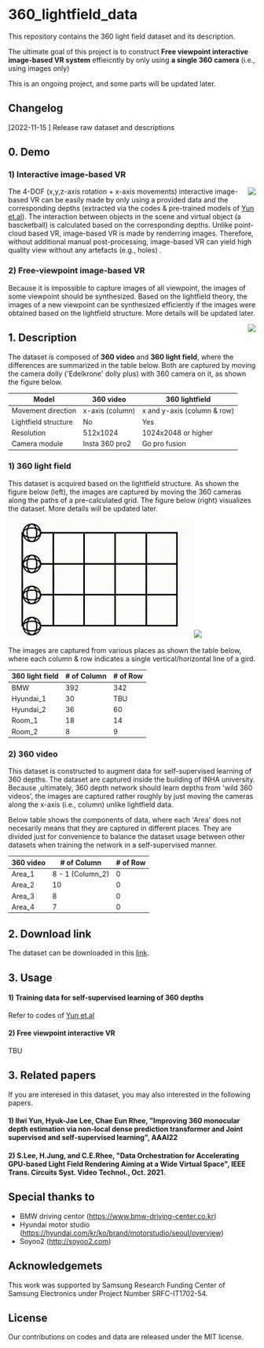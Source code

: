 # 360_lightfield_data


This repository contains the 360 light field dataset and its description.

The ultimate goal of this project is to construct **Free viewpoint interactive image-based VR system** effieicntly by only using **a single 360 camera** (i.e., using images only)

This is an ongoing project, and some parts will be updated later.


## Changelog
[2022-11-15 ] Release raw dataset and descriptions   


## 0. Demo

### 1) Interactive image-based VR
<img style="float: right;" src="./Assets/Demo.gif"  >

The 4-DOF (x,y,z-axis rotation + x-axis movements) interactive image-based VR can be easily made by only using a provided data and the corresponding depths (extracted via the codes & pre-trained models of [Yun et.al](https://github.com/yuniw18/Joint_360depth)). The interaction between objects in the scene and virtual object (a bascketball) is calculated based on the corresponding depths.  Unlike point-cloud based VR, image-based VR is made by renderring images. Therefore, without additional manual post-processing, image-based VR can yield high quality view without any artefacts (e.g., holes) . 

### 2) Free-viewpoint image-based VR
Because it is impossible to capture images of all viewpoint, the images of some viewpoint should be synthesized. 
Based on the lightfield theory, the images of a new viewpoint can be synthesized efficiently if the images were obtained based on the lightfield structure. 
More details will be updated later.

<img style="float: right;" src="./Assets/Free_VR_demo.gif"  >



## 1. Description 
The dataset is composed of **360 video** and **360 light field**, where the differences are summarized in the table below. Both are captured by moving the camera dolly ('Edelkrone' dolly plus) with 360 camera on it, as shown the figure below.


| Model               | 360 video  | 360 lightfield | 
|---------------------|--------------------|----------------|
| Movement direction     | x-axis (column)| x and y-axis (column & row)   |
| Lightfield structure    | No | Yes   | 
| Resolution    | 512x1024 | 1024x2048 or higher  | 
| Camera module    | Insta 360 pro2 | Go pro fusion  | 



### 1) 360 light field
This dataset is acquired based on the lightfield structure. As shown the figure below (left), the images are captured by moving the 360 cameras along the paths of a pre-calculated grid. The figure below (right) visualizes the dataset.  More details will be updated later. 

<p float="left">
<img  src="./Assets/Camera_loca.gif"  > 
<img  src="./Assets/Free_VR.gif">
</p>
The images are captured from various places as shown the table below, where each column & row indicates a single vertical/horizontal line of a gird.  

| 360 light field            | # of Column  | # of Row | 
|---------------------|--------------------|----------------|
| BMW     |392 |342|  
| Hyundai_1     | 30| TBU| 
|  Hyundai_2  |36 | 60| 
|  Room_1   | 18 | 14 | 
| Room_2    | 8 | 9 | 


### 2) 360 video 
This dataset is constructed to augment data for self-supervised learning of 360 depths. The dataset are captured inside the building of INHA university. 
Because ,ultimately, 360 depth network should learn depths from 'wild 360 videos', the images are captured rather roughly by just moving the cameras along the x-axis (i.e., column) unlike lightfield data. 

 Below table shows the components of data, where each 'Area' does not necesarily means that they are captured in different places. They are divided just for convenience to balance the dataset usage between other datasets when training the network in a self-supervised manner.

| 360 video            | # of Column  | # of Row | 
|---------------------|--------------------|----------------|
| Area_1     |8 - 1 (Column_2) |0|  
| Area_2    | 10| 0| 
| Area_3    |8 | 0| 
| Area_4    | 7 | 0 | 




## 2. Download link

The dataset can be downloaded in this [link](https://www.dropbox.com/sh/f7v1a2irat4xnf5/AAC_ui1BX8gunFNAtqzOHLSUa?dl=0).

## 3. Usage
#### 1) Training data for self-supervised learning of 360 depths
Refer to codes of [Yun et.al](https://github.com/yuniw18/Joint_360depth)
#### 2) Free viewpoint interactive VR
TBU

## 3. Related papers
If you are interesed in this dataset, you may also interested in the following papers.

#### 1) Ilwi Yun, Hyuk-Jae Lee, Chae Eun Rhee, "Improving 360 monocular depth estimation via non-local dense prediction transformer and Joint supervised and self-supervised learning", AAAI22  


#### 2) S.Lee, H.Jung, and C.E.Rhee, "Data Orchestration for Accelerating GPU-based Light Field Rendering Aiming at a Wide Virtual Space", IEEE Trans. Circuits Syst. Video Technol., Oct. 2021.


## Special thanks to
* BMW driving centor (https://www.bmw-driving-center.co.kr)
* Hyundai motor studio (https://hyundai.com/kr/ko/brand/motorstudio/seoul/overview)
* Soyoo2 (http://soyoo2.com)

## Acknowledgemets
This work was supported by Samsung Research Funding Center of Samsung Electronics under Project Number SRFC-IT1702-54.

## License

Our contributions on codes and data are released under the MIT license.
